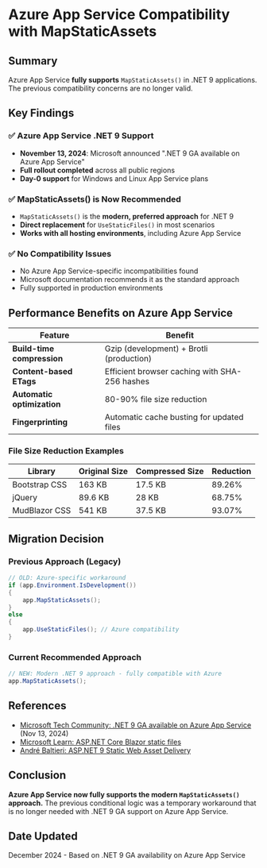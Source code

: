 # Azure App Service Compatibility with MapStaticAssets

## Summary

Azure App Service **fully supports** `MapStaticAssets()` in .NET 9 applications. The previous compatibility concerns are no longer valid.

## Key Findings

### ✅ Azure App Service .NET 9 Support

- **November 13, 2024**: Microsoft announced ".NET 9 GA available on Azure App Service"
- **Full rollout completed** across all public regions
- **Day-0 support** for Windows and Linux App Service plans

### ✅ MapStaticAssets() is Now Recommended

- `MapStaticAssets()` is the **modern, preferred approach** for .NET 9
- **Direct replacement** for `UseStaticFiles()` in most scenarios
- **Works with all hosting environments**, including Azure App Service

### ✅ No Compatibility Issues

- No Azure App Service-specific incompatibilities found
- Microsoft documentation recommends it as the standard approach
- Fully supported in production environments

## Performance Benefits on Azure App Service

| Feature                    | Benefit                                       |
| -------------------------- | --------------------------------------------- |
| **Build-time compression** | Gzip (development) + Brotli (production)      |
| **Content-based ETags**    | Efficient browser caching with SHA-256 hashes |
| **Automatic optimization** | 80-90% file size reduction                    |
| **Fingerprinting**         | Automatic cache busting for updated files     |

### File Size Reduction Examples

| Library       | Original Size | Compressed Size | Reduction |
| ------------- | ------------- | --------------- | --------- |
| Bootstrap CSS | 163 KB        | 17.5 KB         | 89.26%    |
| jQuery        | 89.6 KB       | 28 KB           | 68.75%    |
| MudBlazor CSS | 541 KB        | 37.5 KB         | 93.07%    |

## Migration Decision

### Previous Approach (Legacy)

```csharp
// OLD: Azure-specific workaround
if (app.Environment.IsDevelopment())
{
    app.MapStaticAssets();
}
else
{
    app.UseStaticFiles(); // Azure compatibility
}
```

### Current Recommended Approach

```csharp
// NEW: Modern .NET 9 approach - fully compatible with Azure
app.MapStaticAssets();
```

## References

- [Microsoft Tech Community: .NET 9 GA available on Azure App Service](https://techcommunity.microsoft.com/blog/appsonazureblog/-net-9-ga-available-on-azure-app-service/4295882) (Nov 13, 2024)
- [Microsoft Learn: ASP.NET Core Blazor static files](https://learn.microsoft.com/en-us/aspnet/core/blazor/fundamentals/static-files?view=aspnetcore-9.0)
- [André Baltieri: ASP.NET 9 Static Web Asset Delivery](https://andrebaltieri.com/asp-net-9-static-web-asset-delivery/)

## Conclusion

**Azure App Service now fully supports the modern `MapStaticAssets()` approach.** The previous conditional logic was a temporary workaround that is no longer needed with .NET 9 GA support on Azure App Service.

## Date Updated

December 2024 - Based on .NET 9 GA availability on Azure App Service
